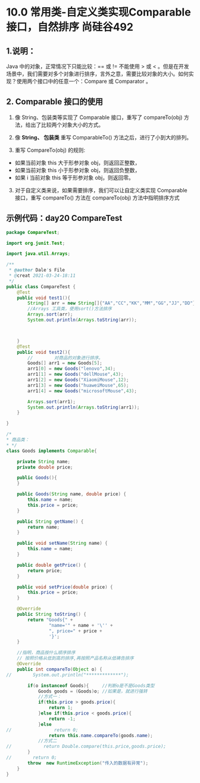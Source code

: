 # 10.0 常用类-自定义类实现Comparable接口，自然排序 尚硅谷492
## 1.说明：
Java 中的对象，正常情况下只能比较：== 或 != 不能使用 > 或 < 。但是在开发场景中，我们需要对多个对象进行排序，言外之意，需要比较对象的大小。如何实现？使用两个接口中的任意一个：Compare 或 Comparator 。

## 2. Comparable 接口的使用
1. 像 String、包装类等实现了 Comparable 接口，重写了 compareTo(obj) 方法，给出了比较两个对象大小的方式。

2. 像 **String、 包装类** 重写 ComparableTo() 方法之后，进行了小到大的排列。

3. 重写 CompareTo(obj) 的规则:
* 如果当前对象 this 大于形参对象 obj，则返回正整数，
* 如果当前对象 this 小于形参对象 obj，则返回负整数，
* 如果 i 当前对象 this 等于形参对象 obj，则返回零。

3. 对于自定义类来说，如果需要排序，我们可以让自定义类实现 Comparable 接口，重写 compareTo() 方法在 compareTo(obj) 方法中指明排序方式

## 示例代码：day20 CompareTest
```java
package CompareTest;

import org.junit.Test;

import java.util.Arrays;

/**
 * @author Dale's File
 * @creat 2021-03-24-18:11
 */
public class CompareTest {
    @Test
    public void test1(){
        String[] arr = new String[]{"AA","CC","KK","MM","GG","JJ","DD"};
        //Arrays 工具类，使用sort()方法排序
        Arrays.sort(arr);
        System.out.println(Arrays.toString(arr));



    }
    @Test
    public void test2(){
        //        对商品的对象进行排序。
        Goods[] arr1 = new Goods[5];
        arr1[0] = new Goods("lenovo",34);
        arr1[1] = new Goods("dellMouse",43);
        arr1[2] = new Goods("XiaomiMouse",12);
        arr1[3] = new Goods("huaweiMouse",65);
        arr1[4] = new Goods("microsoftMouse",43);

        Arrays.sort(arr1);
        System.out.println(Arrays.toString(arr1));
    }

}

/*
* 商品类：
* */
class Goods implements Comparable{

    private String name;
    private double price;

    public Goods(){
    }

    public Goods(String name, double price) {
        this.name = name;
        this.price = price;
    }

    public String getName() {
        return name;
    }

    public void setName(String name) {
        this.name = name;
    }

    public double getPrice() {
        return price;
    }

    public void setPrice(double price) {
        this.price = price;
    }

    @Override
    public String toString() {
        return "Goods{" +
                "name='" + name + '\'' +
                ", price=" + price +
                '}';
    }

    //指明，商品按什么顺序排序
    // 按照价格从低到高的排序,再按照产品名称从低祷告排序
    @Override
    public int compareTo(Object o) {
//        System.out.println("*************");

        if(o instanceof Goods){     //判断o是不是Goods类型
            Goods goods = (Goods)o; //如果是，就进行强转
            //方式一：
            if(this.price > goods.price){
                return 1;
            }else if(this.price < goods.price){
                return -1;
            }else
//                return 0;
                return this.name.compareTo(goods.name);
            //方式二
//            return Double.compare(this.price,goods.price);
        }
//        return 0;
        throw  new RuntimeException("传入的数据有异常");
    }
}
```
